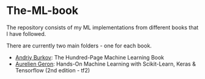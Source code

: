# The-ML-book
The repository consists of my ML implementations from different books that I have followed.

There are currently two main folders - one for each book.
* [Andriy Burkov](https://github.com/evangelosc/Cpp-Adventures/tree/master/CppTutorials): The Hundred-Page Machine Learning Book
* [Aurelien Geron](https://github.com/evangelosc/The-ML-book/tree/master/Aurelien-Geron): Hands-On Machine Learning with Scikit-Learn, Keras & Tensorflow (2nd edition - tf2)